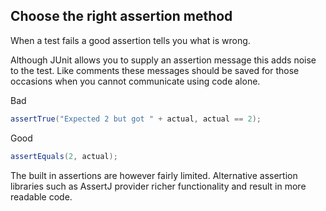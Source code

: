 ## Choose the right assertion method

When a test fails a good assertion tells you what is wrong. 

Although JUnit allows you to supply an assertion message this adds noise to the test. Like comments these messages should be saved for those occasions when you cannot communicate using code alone.

Bad

```java
assertTrue("Expected 2 but got " + actual, actual == 2);
```

Good

```java
assertEquals(2, actual);
```

The built in assertions are however fairly limited. Alternative assertion libraries such as AssertJ provider richer functionality and result in more readable code.
